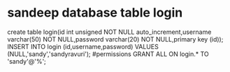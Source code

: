 # sandeep database table login
create table login(id int unsigned NOT NULL auto_increment,username varchar(50) NOT NULL,password varchar(20) NOT NULL,primary key (id));
 INSERT INTO login (id,username,password) VALUES (NULL,'sandy','sandyravuri');
#permissions
GRANT ALL ON login.* TO 'sandy'@'%';
